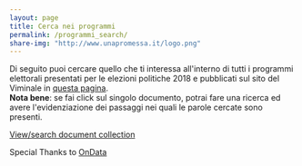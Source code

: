 ```yaml
---
layout: page
title: Cerca nei programmi
permalink: /programmi_search/
share-img: "http://www.unapromessa.it/logo.png"
---
```


Di seguito puoi cercare quello che ti interessa all'interno di tutti i programmi elettorali presentati per le elezioni politiche 2018 e pubblicati sul sito del Viminale in [questa pagina](http://dait.interno.gov.it/elezioni/trasparenza).<br>
**Nota bene**: se fai click sul singolo documento, potrai fare una ricerca ed avere l'evidenziazione dei passaggi nei quali le parole cercate sono presenti.

<div id="DC-search-projectid-37136-elezioni-2018" class="DC-embed DC-embed-search DC-search-container"></div><script src="//assets.documentcloud.org/embed/loader.js"></script><script>  dc.embed.load('https://www.documentcloud.org/search/embed/', {    q: "projectid: 37136-elezioni-2018 ",    container: "#DC-search-projectid-37136-elezioni-2018",    title: "",    order: "score",    per_page: 12,    search_bar: true,    organization: 2063  });</script><noscript>  <a href="https://www.documentcloud.org/public/search/projectid%3A%2037136-elezioni-2018%20">View/search document collection</a></noscript>

Special Thanks to [OnData](http://ondata.it/)
